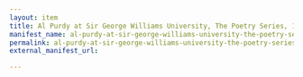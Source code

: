 ```yaml
---
layout: item
title: Al Purdy at Sir George Williams University, The Poetry Series, 13 March 1970
manifest_name: al-purdy-at-sir-george-williams-university-the-poetry-series-13-march-1970
permalink: al-purdy-at-sir-george-williams-university-the-poetry-series-13-march-1970
external_manifest_url: 

---
```

<!-- Add an essay or interpretive material below this line,
using HTML or markdown.  Do not modify this file above this line -->
